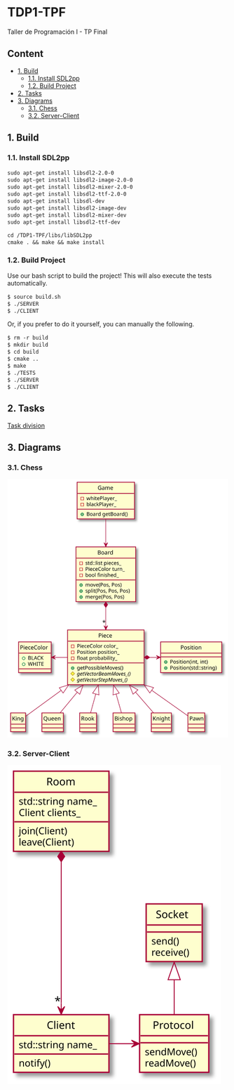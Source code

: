 # TDP1-TPF
Taller de Programación I - TP Final

## Content
* [1. Build](#1-build)
  * [1.1. Install SDL2pp](#11-install-sdl2pp)
  * [1.2. Build Project](#12-build-project)
* [2. Tasks](#2-tasks)
* [3. Diagrams](#3-diagrams)
    * [3.1. Chess](#31-chess)
    * [3.2. Server-Client](#32-server-client)

## 1. Build
### 1.1. Install SDL2pp
```shell
sudo apt-get install libsdl2-2.0-0
sudo apt-get install libsdl2-image-2.0-0
sudo apt-get install libsdl2-mixer-2.0-0
sudo apt-get install libsdl2-ttf-2.0-0
sudo apt-get install libsdl-dev
sudo apt-get install libsdl2-image-dev
sudo apt-get install libsdl2-mixer-dev
sudo apt-get install libsdl2-ttf-dev
```
```shell
cd /TDP1-TPF/libs/libSDL2pp
cmake . && make && make install
```

### 1.2. Build Project
Use our bash script to build the project! This will also execute the tests automatically.
```shell
$ source build.sh
$ ./SERVER
$ ./CLIENT
```

Or, if you prefer to do it yourself, you can manually the following.
```shell
$ rm -r build
$ mkdir build
$ cd build
$ cmake ..
$ make
$ ./TESTS
$ ./SERVER
$ ./CLIENT
```

## 2. Tasks
[Task division](https://docs.google.com/document/d/12KN0JOcInUOU4T9rDWUngS-od8_TPaNX0qz0X8ciDgI/edit?usp=sharing)

## 3. Diagrams
### 3.1. Chess
![](assets/readme/chess.svg)

### 3.2. Server-Client
![](assets/readme/server-client.svg)
